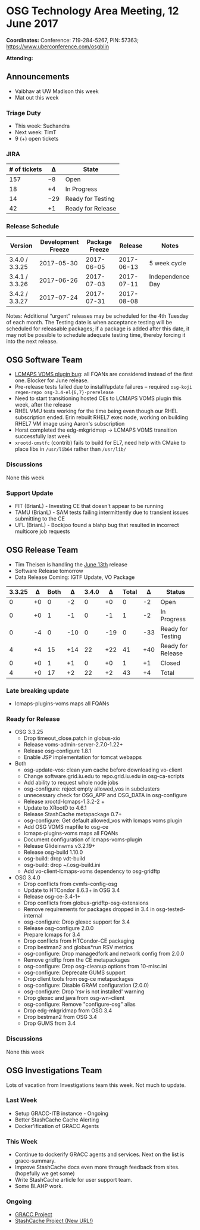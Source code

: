 # OSG Technology Area Meeting, 12 June 2017

**Coordinates:** Conference: 719-284-5267, PIN: 57363; <https://www.uberconference.com/osgblin>  

**Attending:**   


## Announcements

-   Vaibhav at UW Madison this week
-   Mat out this week


### Triage Duty

-   This week: Suchandra
-   Next week: TimT
-   9 (+) open tickets


### JIRA

| # of tickets | &Delta;   | State             |
|------------ |--------- |----------------- |
| 157          | &minus;8  | Open              |
| 18           | +4        | In Progress       |
| 14           | &minus;29 | Ready for Testing |
| 42           | +1        | Ready for Release |


### Release Schedule

| Version        | Development Freeze | Package Freeze | Release    | Notes            |
|-------------- |------------------ |-------------- |---------- |---------------- |
| 3.4.0 / 3.3.25 | 2017-05-30         | 2017-06-05     | 2017-06-13 | 5 week cycle     |
| 3.4.1 / 3.3.26 | 2017-06-26         | 2017-07-03     | 2017-07-11 | Independence Day |
| 3.4.2 / 3.3.27 | 2017-07-24         | 2017-07-31     | 2017-08-08 |                  |

Notes: Additional “urgent” releases may be scheduled for the 4th Tuesday of each month. The Testing date is when acceptance testing will be scheduled for releasable packages; if a package is added after this date, it may not be possible to schedule adequate testing time, thereby forcing it into the next release.  


## OSG Software Team

-   [LCMAPS VOMS plugin bug](https://jira.opensciencegrid.org/browse/SOFTWARE-2771): all FQANs are considered instead of the first one. Blocker for June release.
-   Pre-release tests failed due to install/update failures &#x2013; required `osg-koji regen-repo osg-3.4-el{6,7}-prerelease`
-   Need to start transitioning hosted CEs to LCMAPS VOMS plugin this week, after the release
-   RHEL VMU tests working for the time being even though our RHEL subscription ended. Erin rebuilt RHEL7 exec node, working on building RHEL7 VM image using Aaron's subscription
-   Horst completed the edg-mkgridmap -> LCMAPS VOMS transition successfully last week
-   `xrootd-cmstfc` (contrib) fails to build for EL7, need help with CMake to place libs in `/usr/lib64` rather than `/usr/lib/`


### Discussions

None this week  


### Support Update

-   FIT (BrianL) - Investing CE that doesn't appear to be running
-   TAMU (BrianL) - SAM tests failing intermittently due to transient issues submitting to the CE
-   UFL (BrianL) - Bockjoo found a blahp bug that resulted in incorrect multicore job requests


## OSG Release Team

-   Tim Theisen is handling the [June 13th](https://jira.opensciencegrid.org/issues/?filter=15254&jql=project%2520%253D%2520SOFTWARE%2520AND%2520labels%2520in%2520(3.3.25%252C%25203.4.0)%2520ORDER%2520BY%2520status%2520ASC%252C%2520priority%2520DESC%252C%2520assignee%2520ASC) release
-   Software Release tomorrow
-   Data Release Coming: IGTF Update, VO Package

| 3.3.25 | &Delta;  | Both | &Delta;  | 3.4.0 | &Delta;   | Total | &Delta;   | Status            |
| ------ | -------- | ---- | -------- | ----- | --------- | ----- | --------- | ----------------- |
| 0      | +0       | 0    | -2       | 0     | +0        | 0     | -2        | Open              |
| 0      | +0       | 1    | -1       | 0     | -1        | 1     | -2        | In Progress       |
| 0      | -4       | 0    | -10      | 0     | -19       | 0     | -33       | Ready for Testing |
| 4      | +4       | 15   | +14      | 22    | +22       | 41    | +40       | Ready for Release |
| 0      | +0       | 1    | +1       | 0     | +0        | 1     | +1        | Closed            |
| 4      | +0       | 17   | +2       | 22    | +2        | 43    | +4        | Total             |

### Late breaking update
- lcmaps-plugins-voms maps all FQANs

### Ready for Release

-   OSG 3.3.25
    -   Drop timeout\_close.patch in globus-xio
    -   Release voms-admin-server-2.7.0-1.22+
    -   Release osg-configure 1.8.1
    -   Enable JSP implementation for tomcat webapps
-   Both
    -   osg-update-vos: clean yum cache before downloading vo-client
    -   Change software.grid.iu.edu to repo.grid.iu.edu in osg-ca-scripts
    -   Add ability to request whole node jobs
    -   osg-configure: reject empty allowed\_vos in subclusters
    -   unnecessary check for OSG\_APP and OSG\_DATA in osg-configure
    -   Release xrootd-lcmaps-1.3.2-2 +
    -   Update to XRootD to 4.6.1
    -   Release StashCache metapackage 0.7+
    -   osg-configure: Get default allowed\_vos with lcmaps voms plugin
    -   Add OSG VOMS mapfile to osg-ce
    -   lcmaps-plugins-voms maps all FQANs
    -   Document configuration of lcmaps-voms-plugin
    -   Release Glideinwms v3.2.19+
    -   Release osg-build 1.10.0
    -   osg-build: drop vdt-build
    -   osg-build: drop ~/.osg-build.ini
    -   Add vo-client-lcmaps-voms dependency to osg-gridftp
-   OSG 3.4.0
    -   Drop conflicts from cvmfs-config-osg
    -   Update to HTCondor 8.6.3+ in OSG 3.4
    -   Release osg-ce-3.4-1+
    -   Drop conflicts from globus-gridftp-osg-extensions
    -   Remove requirements for packages dropped in 3.4 in osg-tested-internal
    -   osg-configure: Drop glexec support for 3.4
    -   Release osg-configure 2.0.0
    -   Prepare lcmaps for 3.4
    -   Drop conflicts from HTCondor-CE packaging
    -   Drop bestman2 and globus\*run RSV metrics
    -   osg-configure: Drop managedfork and network config from 2.0.0
    -   Remove gridftp from the CE metapackages
    -   osg-configure: Drop osg-cleanup options from 10-misc.ini
    -   osg-configure: Deprecate GUMS support
    -   Drop client tools from osg-ce metapackages
    -   osg-configure: Disable GRAM configuration (2.0.0)
    -   osg-configure: Drop 'rsv is not installed' warning
    -   Drop glexec and java from osg-wn-client
    -   osg-configure: Remove "configure-osg" alias
    -   Drop edg-mkgridmap from OSG 3.4
    -   Drop bestman2 from OSG 3.4
    -   Drop GUMS from 3.4


### Discussions

None this week


## OSG Investigations Team

Lots of vacation from Investigations team this week.  Not much to update.

### Last Week

-   Setup GRACC-ITB instance - Ongoing
-   Better StashCache Cache Alerting
-   Docker'ification of GRACC Agents


### This Week

-   Continue to dockerify GRACC agents and services.  Next on the list is gracc-summary.
-   Improve StashCache docs even more through feedback from sites. (hopefully we get some)
-   Write StashCache article for user support team.
-   Some BLAHP work.


### Ongoing

-   [GRACC Project](https://jira.opensciencegrid.org/projects/GRACC/)
-   [StashCache Project (New URL!)](https://opensciencegrid.github.io/StashCache/)
